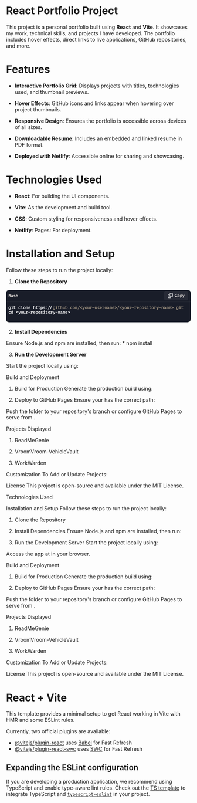 # React Portfolio Project

This project is a personal portfolio built using **React** and **Vite**. It showcases my work, technical skills, and projects I have developed. The portfolio includes hover effects, direct links to live applications, GitHub repositories, and more.

# Features

* **Interactive Portfolio Grid**: Displays projects with titles, technologies used, and thumbnail previews.

* **Hover Effects**: GitHub icons and links appear when hovering over project thumbnails.

* **Responsive Design**: Ensures the portfolio is accessible across devices of all sizes.

* **Downloadable Resume**: Includes an embedded and linked resume in PDF format.

* **Deployed with Netlify**: Accessible online for sharing and showcasing.

# Technologies Used

* **React**: For building the UI components.

* **Vite**: As the development and build tool.

* **CSS**: Custom styling for responsiveness and hover effects.

* **Netlify**: Pages: For deployment.

# Installation and Setup
Follow these steps to run the project locally:

1. **Clone the Repository**

![Step 1: Clone the Repository](public/Icons/step1.png)



2. **Install Dependencies**
 
Ensure Node.js and npm are installed, then run:
      * npm install

3. **Run the Development Server**
 
Start the project locally using:


Build and Deployment
1. Build for Production
Generate the production build using:

2. Deploy to GitHub Pages
Ensure your  has the correct  path:

Push the  folder to your repository's  branch or configure GitHub Pages to serve from .

Projects Displayed
1. ReadMeGenie

2. VroomVroom-VehicleVault

3. WorkWarden


Customization
To Add or Update Projects:


License
This project is open-source and available under the MIT License.


Technologies Used


Installation and Setup
Follow these steps to run the project locally:
1. Clone the Repository

2. Install Dependencies
Ensure Node.js and npm are installed, then run:

3. Run the Development Server
Start the project locally using:

Access the app at  in your browser.

Build and Deployment
1. Build for Production
Generate the production build using:

2. Deploy to GitHub Pages
Ensure your  has the correct  path:

Push the  folder to your repository's  branch or configure GitHub Pages to serve from .

Projects Displayed
1. ReadMeGenie

2. VroomVroom-VehicleVault

3. WorkWarden


Customization
To Add or Update Projects:


License
This project is open-source and available under the MIT License.




# React + Vite

This template provides a minimal setup to get React working in Vite with HMR and some ESLint rules.

Currently, two official plugins are available:

- [@vitejs/plugin-react](https://github.com/vitejs/vite-plugin-react/blob/main/packages/plugin-react/README.md) uses [Babel](https://babeljs.io/) for Fast Refresh
- [@vitejs/plugin-react-swc](https://github.com/vitejs/vite-plugin-react-swc) uses [SWC](https://swc.rs/) for Fast Refresh

## Expanding the ESLint configuration

If you are developing a production application, we recommend using TypeScript and enable type-aware lint rules. Check out the [TS template](https://github.com/vitejs/vite/tree/main/packages/create-vite/template-react-ts) to integrate TypeScript and [`typescript-eslint`](https://typescript-eslint.io) in your project.
